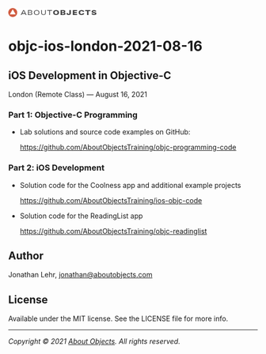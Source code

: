 <div>
<a href="https://www.aboutobjects.com"><img src="ao-logo.png" height=18 style="height: 18px;"/></a>
</div>

# objc-ios-london-2021-08-16

## iOS Development in Objective-C

London (Remote Class) — August 16, 2021


### Part 1: Objective-C Programming

* Lab solutions and source code examples on GitHub: 
  
  https://github.com/AboutObjectsTraining/objc-programming-code

### Part 2: iOS Development

* Solution code for the Coolness app and additional example projects
  
  https://github.com/AboutObjectsTraining/ios-objc-code

* Solution code for the ReadingList app
  
  https://github.com/AboutObjectsTraining/objc-readinglist

## Author

Jonathan Lehr, jonathan@aboutobjects.com

## License

Available under the MIT license. See the LICENSE file for more info.

___

_Copyright &copy; 2021 [About Objects](https://www.aboutobjects.com). All rights reserved._

